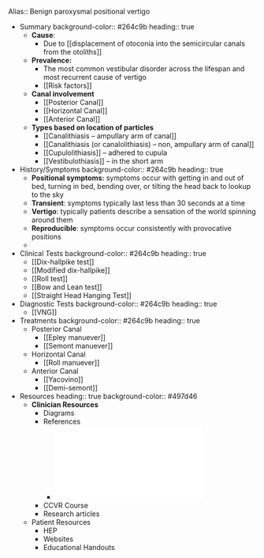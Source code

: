 Alias:: Benign paroxysmal positional vertigo

- Summary
  background-color:: #264c9b
  heading:: true
	- **Cause**:
		- Due to [[displacement of otoconia into the semicircular canals from the otoliths]]
	- **Prevalence:**
		- The most common vestibular disorder across the lifespan and most recurrent cause of vertigo
		- [[Risk factors]]
	- **Canal involvement**
		- [[Posterior Canal]]
		- [[Horizontal Canal]]
		- [[Anterior Canal]]
	- **Types based on location of particles**
		- [[Canalithiasis – ampullary arm of canal]]
		- [[Canalithiasis (or canalolithiasis) – non, ampullary arm of canal]]
		- [[Cupulolithiasis]] – adhered to cupula
		- [[Vestibulothiasis]] – in the short arm
- History/Symptoms
  background-color:: #264c9b
  heading:: true
	- **Positional symptoms:** symptoms occur with getting in and out of bed, turning in bed, bending over, or tilting the head back to lookup to the sky
	- **Transient**: symptoms typically last less than 30 seconds at a time
	- **Vertigo**: typically patients describe a sensation of the world spinning around them
	- **Reproducible**: symptoms occur consistently with provocative positions
	-
- Clinical Tests
  background-color:: #264c9b
  heading:: true
	- [[Dix-hallpike test]]
	- [[Modified dix-hallpike]]
	- [[Roll test]]
	- [[Bow and Lean test]]
	- [[Straight Head Hanging Test]]
- Diagnostic Tests
  background-color:: #264c9b
  heading:: true
	- [[VNG]]
- Treatments
  background-color:: #264c9b
  heading:: true
	- Posterior Canal
		- [[Epley manuever]]
		- [[Semont manuever]]
	- Horizontal Canal
		- [[Roll manuever]]
	- Anterior Canal
		- [[Yacovino]]
		- [[Demi-semont]]
- Resources
  heading:: true
  background-color:: #497d46
	- **Clinician Resources**
		- Diagrams
		- References
			- ![BPPV Color Quick Reference Guide .pdf](../assets/BPPV_Color_Quick_Reference_Guide_1639699021390_0.pdf)
		- CCVR Course
		- Research articles
	- Patient Resources
		- HEP
		- Websites
		- Educational Handouts